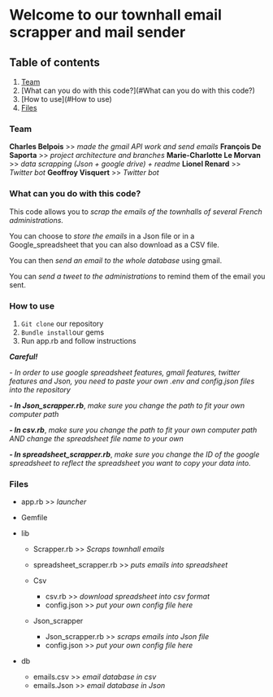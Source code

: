 
# **Welcome to our townhall email scrapper and mail sender**


## **Table of contents**

1.  [Team](#Team)
2.  [What can you do with this code?](#What can you do with this code?)
3.  [How to use](#How to use)
4.  [Files](#Files)


### **Team**

**Charles Belpois** >> *made the gmail API work and send emails*
**François De Saporta** >> *project architecture and branches*
**Marie-Charlotte Le Morvan** >> *data scrapping (Json + google drive) + readme*
**Lionel Renard** >> *Twitter bot*
**Geoffroy Visquert** >> *Twitter bot*


### **What can you do with this code?**

This code allows you to *scrap the emails of the townhalls of several French administrations.*

You can choose to *store the emails* in a Json file or in a Google_spreadsheet that you can also download as a CSV file.

You can then *send an email to the whole database* using gmail.

You can *send a tweet to the administrations* to remind them of the email you sent.


### **How to use**

1.  `Git clone` our repository
2.  `Bundle install`our gems
3.   Run app.rb and follow instructions

***Careful!***

*- In order to use google spreadsheet features, gmail features, twitter features and Json, you need to paste your own .env and config.json files into the repository*

***- In Json_scrapper.rb***, *make sure you change the path to fit your own computer path*

***- In csv.rb***, *make sure you change the path to fit your own computer path AND change the spreadsheet file name to your own*

***- In spreadsheet_scrapper.rb***, *make sure you change the ID of the google spreadsheet to reflect the spreadsheet you want to copy your data into.*


### **Files**

*  app.rb >> *launcher*

*  Gemfile

*  lib
    *  Scrapper.rb >> *Scraps townhall emails*
    *  spreadsheet_scrapper.rb >> *puts emails into spreadsheet*
    *  Csv
        *  csv.rb >> *download spreadsheet into csv format*
        *  config.json >> *put your own config file here*

    *  Json_scrapper
        * Json_scrapper.rb >> *scraps emails into Json file*
        * config.json >> *put your own config file here*

*  db
    *  emails.csv >> *email database in csv*
    *  emails.Json >> *email database in Json*

